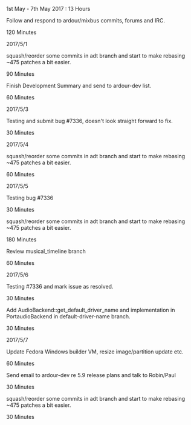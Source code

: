 1st May - 7th May 2017 : 13 Hours

Follow and respond to ardour/mixbus commits, forums and IRC.

120 Minutes

2017/5/1

squash/reorder some commits in adt branch and start to make rebasing ~475
patches a bit easier.

90 Minutes

Finish Development Summary and send to ardour-dev list.

60 Minutes

2017/5/3

Testing and submit bug #7336, doesn't look straight forward to fix.

30 Minutes

2017/5/4

squash/reorder some commits in adt branch and start to make rebasing ~475
patches a bit easier.

60 Minutes

2017/5/5

Testing bug #7336

30 Minutes

squash/reorder some commits in adt branch and start to make rebasing ~475
patches a bit easier.

180 Minutes

Review musical_timeline branch

60 Minutes

2017/5/6

Testing #7336 and mark issue as resolved.

30 Minutes

Add AudioBackend::get_default_driver_name and implementation in
PortaudioBackend in default-driver-name branch.

30 Minutes

2017/5/7

Update Fedora Windows builder VM, resize image/partition update etc.

60 Minutes

Send email to ardour-dev re 5.9 release plans and talk to Robin/Paul

30 Minutes

squash/reorder some commits in adt branch and start to make rebasing ~475
patches a bit easier.

30 Minutes
